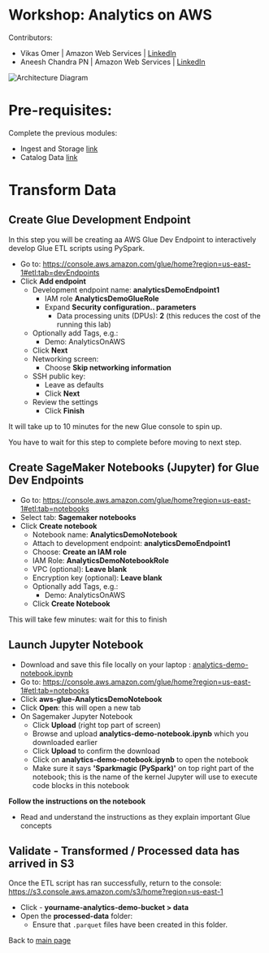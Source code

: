 # Workshop: Analytics on AWS

Contributors:

* Vikas Omer | Amazon Web Services | [LinkedIn](https://www.linkedin.com/in/vikas-omer/)
* Aneesh Chandra PN | Amazon Web Services | [LinkedIn](https://www.linkedin.com/in/aneesh-chandra-pn/)

![Architecture Diagram](../img/transform.png)

# Pre-requisites:  
Complete the previous modules:
* Ingest and Storage [link](../modules/ingest.md)
* Catalog Data [link](../modules/catalog.md)

# Transform Data

## Create Glue Development Endpoint
In this step you will be creating aa AWS Glue Dev Endpoint to interactively develop Glue ETL scripts using PySpark.

* Go to: https://console.aws.amazon.com/glue/home?region=us-east-1#etl:tab=devEndpoints
* Click **Add endpoint**
  * Development endpoint name: **analyticsDemoEndpoint1**
    * IAM role **AnalyticsDemoGlueRole**
    * Expand **Security configuration.. parameters**
      * Data processing units (DPUs): **2** (this reduces the cost of the running this lab)
  * Optionally add Tags, e.g.:
    * Demo: AnalyticsOnAWS
  * Click **Next**
  * Networking screen:
    * Choose **Skip networking information**
  * SSH public key:
    * Leave as defaults
    * Click **Next**
  * Review the settings
    * Click **Finish**

It will take up to 10 minutes for the new Glue console to spin up.

You have to wait for this step to complete before moving to next step.

## Create SageMaker Notebooks (Jupyter) for Glue Dev Endpoints

* Go to: https://console.aws.amazon.com/glue/home?region=us-east-1#etl:tab=notebooks
* Select tab: **Sagemaker notebooks**
* Click **Create notebook**
  * Notebook name: **AnalyticsDemoNotebook**
  * Attach to development endpoint: **analyticsDemoEndpoint1**
  * Choose: **Create an IAM role**
  * IAM Role: **AnalyticsDemoNotebookRole**
  * VPC (optional): **Leave blank**
  * Encryption key (optional): **Leave blank**
  * Optionally add Tags, e.g.:
    * Demo: AnalyticsOnAWS
  * Click **Create Notebook**

This will take few minutes: wait for this to finish

## Launch Jupyter Notebook
- Download and save this file locally on your laptop : [analytics-demo-notebook.ipynb](../analytics-demo-notebook.ipynb)
- Go to: https://console.aws.amazon.com/glue/home?region=us-east-1#etl:tab=notebooks
- Click **aws-glue-AnalyticsDemoNotebook**
- Click **Open**: this will open a new tab
- On Sagemaker Jupyter Notebook 
  - Click **Upload** (right top part of screen)
  - Browse and upload **analytics-demo-notebook.ipynb** which you downloaded earlier
  - Click **Upload** to confirm the download
  - Click on **analytics-demo-notebook.ipynb** to open the notebook
  - Make sure it says **'Sparkmagic (PySpark)'** on top right part of the notebook; this is the name of the kernel Jupyter will use to execute code blocks in this notebook

**Follow the instructions on the notebook**
- Read and understand the instructions as they explain important Glue concepts

## Validate - Transformed / Processed data has arrived in S3

Once the ETL script has ran successfully, return to the console: https://s3.console.aws.amazon.com/s3/home?region=us-east-1

* Click - **yourname-analytics-demo-bucket > data**
* Open the **processed-data** folder:
    * Ensure that `.parquet` files have been created in this folder.

Back to [main page](../readme.md)